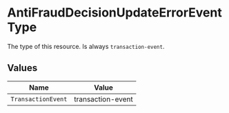 # AntiFraudDecisionUpdateErrorEventType

The type of this resource. Is always `transaction-event`.


## Values

| Name               | Value              |
| ------------------ | ------------------ |
| `TransactionEvent` | transaction-event  |